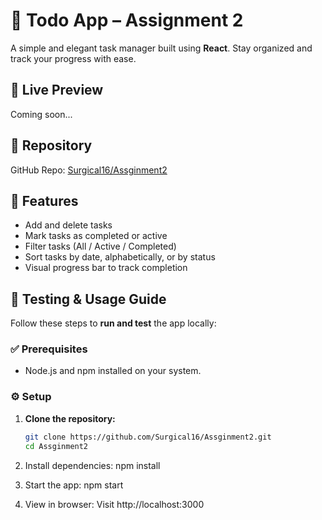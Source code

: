 # 📝 Todo App – Assignment 2

A simple and elegant task manager built using **React**. Stay organized and track your progress with ease.

## 🚀 Live Preview

Coming soon...

## 📁 Repository

GitHub Repo: [Surgical16/Assginment2](https://github.com/Surgical16/Assginment2)

## 📸 Features

- Add and delete tasks
- Mark tasks as completed or active
- Filter tasks (All / Active / Completed)
- Sort tasks by date, alphabetically, or by status
- Visual progress bar to track completion

## 🧪 Testing & Usage Guide

Follow these steps to **run and test** the app locally:

### ✅ Prerequisites
- Node.js and npm installed on your system.

### ⚙️ Setup

1. **Clone the repository:**
   ```bash
   git clone https://github.com/Surgical16/Assginment2.git
   cd Assginment2
2. Install dependencies:
npm install

3. Start the app:
npm start

4. View in browser:
Visit http://localhost:3000
